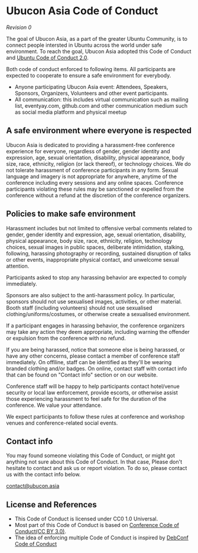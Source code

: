 # Ubucon Asia Code of Conduct
*Revision 0*

The goal of Ubucon Asia, as a part of the greater Ubuntu Community, is to connect people intersted in Ubuntu across the world under safe environment. To reach the goal, Ubucon Asia adopted this Code of Conduct and [Ubuntu Code of Conduct 2.0](https://launchpad.net/codeofconduct/2.0).

Both code of conduct enforced to following items. All participants are expected to cooperate to ensure a safe environment for everybody.
- Anyone participating Ubucon Asia event: Attendees, Speakers, Sponsors, Organizers, Volunteers and other event participants.
- All communication: this includes virtual communication such as mailing list, eventyay.com, github.com and other communication medium such as social media platform and physical meetup

## A safe environment where everyone is respected
Ubucon Asia is dedicated to providing a harassment-free conference experience for everyone, regardless of gender, gender identity and expression, age, sexual orientation, disability, physical appearance, body size, race, ethnicity, religion (or lack thereof), or technology choices. We do not tolerate harassment of conference participants in any form. Sexual language and imagery is not appropriate for anywhere, anytime of the conference including every sessions and any online spaces. Conference participants violating these rules may be sanctioned or expelled from the conference without a refund at the discretion of the conference organizers.

## Policies to make safe environment
Harassment includes but not limited to offensive verbal comments related to gender, gender identity and expression, age, sexual orientation, disability, physical appearance, body size, race, ethnicity, religion, technology choices, sexual images in public spaces, deliberate intimidation, stalking, following, harassing photography or recording, sustained disruption of talks or other events, inappropriate physical contact, and unwelcome sexual attention.

Participants asked to stop any harassing behavior are expected to comply immediately.

Sponsors are also subject to the anti-harassment policy. In particular, sponsors should not use sexualised images, activities, or other material. Booth staff (including volunteers) should not use sexualised clothing/uniforms/costumes, or otherwise create a sexualised environment.

If a participant engages in harassing behavior, the conference organizers may take any action they deem appropriate, including warning the offender or expulsion from the conference with no refund.

If you are being harassed, notice that someone else is being harassed, or have any other concerns, please contact a member of conference staff immediately. On offlline, staff can be identified as they'll be wearing branded clothing and/or badges. On online, contact staff with contact info that can be found on "Contact info" section or on our website.

Conference staff will be happy to help participants contact hotel/venue security or local law enforcement, provide escorts, or otherwise assist those experiencing harassment to feel safe for the duration of the conference. We value your attendance.

We expect participants to follow these rules at conference and workshop venues and conference-related social events.

## Contact info
You may found someone violating this Code of Conduct, or might got anything not sure about this Code of Conduct.
In that case, Please don't hesitate to contact and ask us or report violation.
To do so, please contact us with the contact info below.

contact@ubucon.asia

## License and References
- This Code of Conduct is licensed under CC0 1.0 Universal.  
- Most part of this Code of Conduct is based on [Conference Code of Conduct(CC BY 3.0)](https://github.com/confcodeofconduct/confcodeofconduct.com).
- The idea of enforcing multiple Code of Conduct is inspired by [DebConf Code of Conduct](https://www.debconf.org/codeofconduct.shtml)
